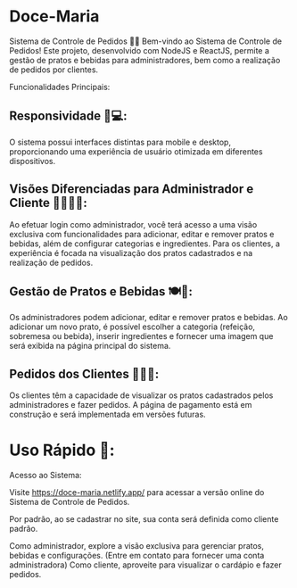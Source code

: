 # Doce-Maria

Sistema de Controle de Pedidos 🍔🥤
Bem-vindo ao Sistema de Controle de Pedidos! Este projeto, desenvolvido com NodeJS e ReactJS, permite a gestão de pratos e bebidas para administradores, bem como a realização de pedidos por clientes.

Funcionalidades Principais:

<h2>Responsividade 📱💻:</h2> 

O sistema possui interfaces distintas para mobile e desktop, proporcionando uma experiência de usuário otimizada em diferentes dispositivos.

<h2>Visões Diferenciadas para Administrador e Cliente 👩‍💼👨‍🍳:</h2> 

Ao efetuar login como administrador, você terá acesso a uma visão exclusiva com funcionalidades para adicionar, editar e remover pratos e bebidas, além de configurar categorias e ingredientes.
Para os clientes, a experiência é focada na visualização dos pratos cadastrados e na realização de pedidos.

<h2>Gestão de Pratos e Bebidas 🍽️🍹:</h2> 

Os administradores podem adicionar, editar e remover pratos e bebidas.
Ao adicionar um novo prato, é possível escolher a categoria (refeição, sobremesa ou bebida), inserir ingredientes e fornecer uma imagem que será exibida na página principal do sistema.

<h2>Pedidos dos Clientes 🛒👨‍🍳:</h2>

Os clientes têm a capacidade de visualizar os pratos cadastrados pelos administradores e fazer pedidos.
A página de pagamento está em construção e será implementada em versões futuras.

<h1>Uso Rápido 🚀:</h1> 

Acesso ao Sistema:

Visite https://doce-maria.netlify.app/ para acessar a versão online do Sistema de Controle de Pedidos.

Por padrão, ao se cadastrar no site, sua conta será definida como cliente padrão.

Como administrador, explore a visão exclusiva para gerenciar pratos, bebidas e configurações. (Entre em contato para fornecer uma conta administradora)
Como cliente, aproveite para visualizar o cardápio e fazer pedidos.
